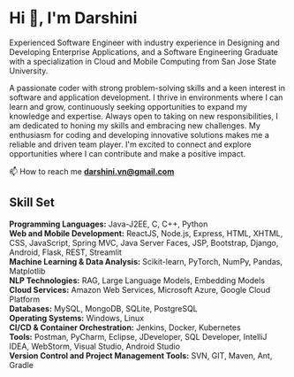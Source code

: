 <h1 align="left">Hi 👋, I'm Darshini</h1>
<p align="left">Experienced Software Engineer with industry experience in Designing and Developing Enterprise Applications, and a Software Engineering Graduate with a specialization in Cloud and Mobile Computing from San Jose State University. 

A passionate coder with strong problem-solving skills and a keen interest in software and application development. I thrive in environments where I can learn and grow, continuously seeking opportunities to expand my knowledge and expertise. Always open to taking on new responsibilities, I am dedicated to honing my skills and embracing new challenges. My enthusiasm for coding and developing innovative solutions makes me a reliable and driven team player. I'm excited to connect and explore opportunities where I can contribute and make a positive impact.</p>

📫 How to reach me **darshini.vn@gmail.com**

## Skill Set

**Programming Languages:** Java-J2EE, C, C++, Python <br/>
**Web and Mobile Development:** ReactJS, Node.js, Express, HTML, XHTML, CSS, JavaScript, Spring MVC, Java Server Faces, JSP, Bootstrap, Django, Android, Flask, REST, Streamlit <br/>
**Machine Learning & Data Analysis:** Scikit-learn, PyTorch, NumPy, Pandas, Matplotlib <br/>
**NLP Technologies:** RAG, Large Language Models, Embedding Models
**Cloud Services:** Amazon Web Services, Microsoft Azure, Google Cloud Platform <br/>
**Databases:** MySQL, MongoDB, SQLite, PostgreSQL <br/>
**Operating Systems:** Windows, Linux <br/>
**CI/CD & Container Orchestration:** Jenkins, Docker, Kubernetes <br/>
**Tools:** Postman, PyCharm, Eclipse, JDeveloper, SQL Developer, IntelliJ IDEA, WebStorm, Visual Studio, Android Studio <br/>
**Version Control and Project Management Tools:** SVN, GIT, Maven, Ant, Gradle <br/>


<!--
**darshcloud/darshcloud** is a ✨ _special_ ✨ repository because its `README.md` (this file) appears on your GitHub profile.

Here are some ideas to get you started:

- 🔭 I’m currently working on ...
- 🌱 I’m currently learning ...
- 👯 I’m looking to collaborate on ...
- 🤔 I’m looking for help with ...
- 💬 Ask me about ...
- 📫 How to reach me: ...
- 😄 Pronouns: ...
- ⚡ Fun fact: ...
-->
